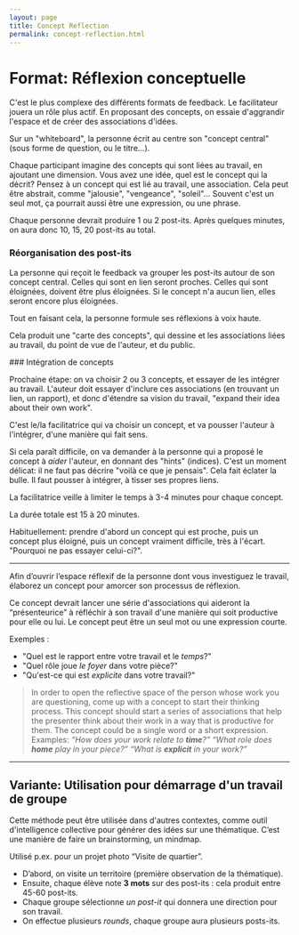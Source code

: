 ```yaml
---
layout: page
title: Concept Reflection
permalink: concept-reflection.html
---
```


# Format: Réflexion conceptuelle

C'est le plus complexe des différents formats de feedback. Le facilitateur jouera un rôle plus actif. En proposant des concepts, on essaie d'aggrandir l'espace et de créer des associations d'idées.

Sur un "whiteboard", la personne écrit au centre son "concept central" (sous forme de question, ou le titre...).

Chaque participant imagine des concepts qui sont liées au travail, en ajoutant une dimension. Vous avez une idée, quel est le concept qui la décrit?
Pensez à un concept qui est lié au travail, une association. Cela peut être abstrait, comme "jalousie", "vengeance", "soleil"... Souvent c'est un seul mot, ça pourrait aussi être une expression, ou une phrase.

Chaque personne devrait produire 1 ou 2 post-its. Après quelques minutes, on aura donc 10, 15, 20 post-its au total.

### Réorganisation des post-its

La personne qui reçoit le feedback va grouper les post-its autour de son concept central. Celles qui sont en lien seront proches. Celles qui sont éloignées, doivent être plus éloignées. Si le concept n'a aucun lien, elles seront encore plus éloignées.

Tout en faisant cela, la personne formule ses réflexions à voix haute.

Cela produit une "carte des concepts", qui dessine et les associations liées au travail, du point de vue de l'auteur, et du public.

### Intégration de concepts

Prochaine étape: on va choisir 2 ou 3 concepts, et essayer de les intégrer au travail. L'auteur doit essayer d'inclure ces associations (en trouvant un lien, un rapport), et donc d'étendre sa vision du travail, "expand their idea about their own work". 

C'est le/la facilitatrice qui va choisir un concept, et va pousser l'auteur à l'intégrer, d'une manière qui fait sens.

Si cela paraît difficile, on va demander à la personne qui a proposé le concept à *aider* l'auteur, en donnant des "hints" (indices). C'est un moment délicat: il ne faut pas décrire "voilà ce que je pensais". Cela fait éclater la bulle. Il faut pousser à intégrer, à tisser ses propres liens.

La facilitatrice veille à limiter le temps à 3-4 minutes pour chaque concept.

La durée totale est 15 à 20 minutes.

Habituellement: prendre d'abord un concept qui est proche, puis un concept plus éloigné, puis un concept vraiment difficile, très à l'écart. "Pourquoi ne pas essayer celui-ci?".

***

Afin d’ouvrir l’espace réflexif de la personne dont vous investiguez le travail, élaborez un concept pour amorcer son processus de réflexion. 

Ce concept devrait lancer une série d'associations qui aideront la “présenteurice” à réfléchir à son travail d'une manière qui soit productive pour elle ou lui. Le concept peut être un seul mot ou une expression courte. 

Exemples : 

- "Quel est le rapport entre votre travail et le *temps*?"
- "Quel rôle joue *le foyer* dans votre pièce?"
- "Qu'est-ce qui est *explicite* dans votre travail?"

> In order to open the reflective space of the person whose work you are questioning, come up with a concept to start their thinking process. This concept should start a series of associations that help the presenter think about their work in a way that is productive for them. The concept could be a single word or a short expression. Examples: *“How does your work relate to **time**?”* *“What role does **home** play in your piece?”* *“What is **explicit** in your work?”*

---

## Variante: Utilisation pour démarrage d'un travail de groupe

Cette méthode peut être utilisée dans d'autres contextes, comme outil d'intelligence collective pour générer des idées sur une thématique. C’est une manière de faire un brainstorming, un mindmap.

Utilisé p.ex. pour un projet photo “Visite de quartier”. 

- D’abord, on visite un territoire (première observation de la thématique).
- Ensuite, chaque élève note **3 mots** sur des post-its : cela produit entre 45-60 post-its.
- Chaque groupe sélectionne *un post-it* qui donnera une direction pour son travail.
- On effectue plusieurs *rounds*, chaque groupe aura plusieurs posts-its.
